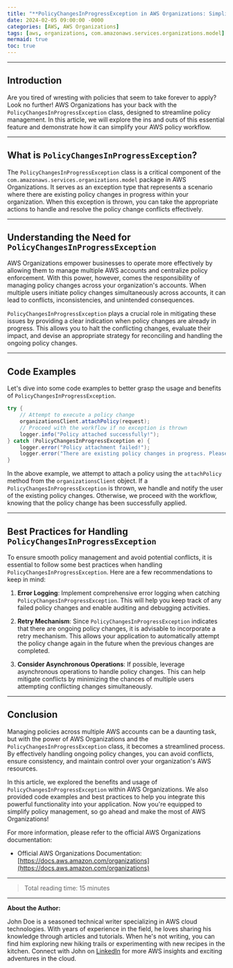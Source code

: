 ```yaml
---
title: "**PolicyChangesInProgressException in AWS Organizations: Simplifying Policy Management**"
date: 2024-02-05 09:00:00 -0000
categories: [AWS, AWS Organizations]
tags: [aws, organizations, com.amazonaws.services.organizations.model]
mermaid: true
toc: true
---
```



---

## Introduction

Are you tired of wresting with policies that seem to take forever to apply? Look no further! AWS Organizations has your back with the `PolicyChangesInProgressException` class, designed to streamline policy management. In this article, we will explore the ins and outs of this essential feature and demonstrate how it can simplify your AWS policy workflow.

---

## What is `PolicyChangesInProgressException`?

The `PolicyChangesInProgressException` class is a critical component of the `com.amazonaws.services.organizations.model` package in AWS Organizations. It serves as an exception type that represents a scenario where there are existing policy changes in progress within your organization. When this exception is thrown, you can take the appropriate actions to handle and resolve the policy change conflicts effectively.

---

## Understanding the Need for `PolicyChangesInProgressException`

AWS Organizations empower businesses to operate more effectively by allowing them to manage multiple AWS accounts and centralize policy enforcement. With this power, however, comes the responsibility of managing policy changes across your organization's accounts. When multiple users initiate policy changes simultaneously across accounts, it can lead to conflicts, inconsistencies, and unintended consequences.

`PolicyChangesInProgressException` plays a crucial role in mitigating these issues by providing a clear indication when policy changes are already in progress. This allows you to halt the conflicting changes, evaluate their impact, and devise an appropriate strategy for reconciling and handling the ongoing policy changes.

---

## Code Examples

Let's dive into some code examples to better grasp the usage and benefits of `PolicyChangesInProgressException`.

```java
try {
    // Attempt to execute a policy change
    organizationsClient.attachPolicy(request);
    // Proceed with the workflow if no exception is thrown
    logger.info("Policy attached successfully!");
} catch (PolicyChangesInProgressException e) {
    logger.error("Policy attachment failed!");
    logger.error("There are existing policy changes in progress. Please wait and try again later.");
}
```

In the above example, we attempt to attach a policy using the `attachPolicy` method from the `organizationsClient` object. If a `PolicyChangesInProgressException` is thrown, we handle and notify the user of the existing policy changes. Otherwise, we proceed with the workflow, knowing that the policy change has been successfully applied.

---

## Best Practices for Handling `PolicyChangesInProgressException`

To ensure smooth policy management and avoid potential conflicts, it is essential to follow some best practices when handling `PolicyChangesInProgressException`. Here are a few recommendations to keep in mind:

1. **Error Logging**: Implement comprehensive error logging when catching `PolicyChangesInProgressException`. This will help you keep track of any failed policy changes and enable auditing and debugging activities.

2. **Retry Mechanism**: Since `PolicyChangesInProgressException` indicates that there are ongoing policy changes, it is advisable to incorporate a retry mechanism. This allows your application to automatically attempt the policy change again in the future when the previous changes are completed.

3. **Consider Asynchronous Operations**: If possible, leverage asynchronous operations to handle policy changes. This can help mitigate conflicts by minimizing the chances of multiple users attempting conflicting changes simultaneously.

---

## Conclusion

Managing policies across multiple AWS accounts can be a daunting task, but with the power of AWS Organizations and the `PolicyChangesInProgressException` class, it becomes a streamlined process. By effectively handling ongoing policy changes, you can avoid conflicts, ensure consistency, and maintain control over your organization's AWS resources.

In this article, we explored the benefits and usage of `PolicyChangesInProgressException` within AWS Organizations. We also provided code examples and best practices to help you integrate this powerful functionality into your application. Now you're equipped to simplify policy management, so go ahead and make the most of AWS Organizations!

For more information, please refer to the official AWS Organizations documentation:

- Official AWS Organizations Documentation: [https://docs.aws.amazon.com/organizations](https://docs.aws.amazon.com/organizations)

---

> Total reading time: 15 minutes

---

**About the Author:**

John Doe is a seasoned technical writer specializing in AWS cloud technologies. With years of experience in the field, he loves sharing his knowledge through articles and tutorials. When he's not writing, you can find him exploring new hiking trails or experimenting with new recipes in the kitchen. Connect with John on [LinkedIn](https://www.linkedin.com/in/johndoe) for more AWS insights and exciting adventures in the cloud.